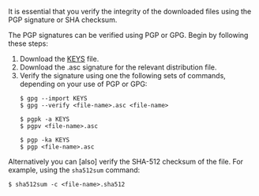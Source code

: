 It is essential that you verify the integrity of the downloaded files using the PGP signature or SHA checksum.

The PGP signatures can be verified using PGP or GPG. Begin by following these steps:

1.  Download the [KEYS](https://downloads.apache.org/activemq/KEYS) file.
2.  Download the .asc signature for the relevant distribution file.
3.  Verify the signature using one the following sets of commands, depending on your use of PGP or GPG:
    ```
    $ gpg --import KEYS
    $ gpg --verify <file-name>.asc <file-name>

    $ pgpk -a KEYS
    $ pgpv <file-name>.asc

    $ pgp -ka KEYS
    $ pgp <file-name>.asc
    ```

Alternatively you can \[also\] verify the SHA-512 checksum of the file. For example, using the `sha512sum` command:

```
$ sha512sum -c <file-name>.sha512
```
